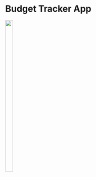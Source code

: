 # Budget Tracker App

<p>
  <img src="https://github.com/user-attachments/assets/70dc5514-e34e-4b3f-9b69-0481b47556de"height="35%" width="22%">
  
</p>
